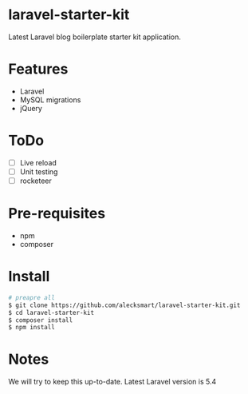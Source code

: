 # laravel-starter-kit
Latest Laravel blog boilerplate starter kit application.

# Features

* Laravel
* MySQL migrations
* jQuery

# ToDo

- [ ] Live reload
- [ ] Unit testing
- [ ] rocketeer

# Pre-requisites

 * npm
 * composer

# Install

```bash
# preapre all
$ git clone https://github.com/alecksmart/laravel-starter-kit.git
$ cd laravel-starter-kit
$ composer install
$ npm install
```

# Notes

We will try to keep this up-to-date. Latest Laravel version is 5.4
